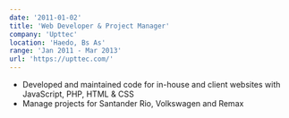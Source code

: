 ```yaml
---
date: '2011-01-02'
title: 'Web Developer & Project Manager'
company: 'Upttec'
location: 'Haedo, Bs As'
range: 'Jan 2011 - Mar 2013'
url: 'https://upttec.com/'
---
```


- Developed and maintained code for in-house and client websites with JavaScript, PHP, HTML & CSS
- Manage projects for Santander Rio, Volkswagen and Remax
